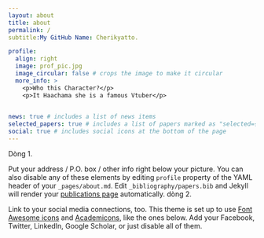 ```yaml
---
layout: about
title: about
permalink: /
subtitle:My GitHub Name: Cherikyatto.

profile:
  align: right
  image: prof_pic.jpg
  image_circular: false # crops the image to make it circular
  more_info: >
    <p>Who this Character?</p>
    <p>It Haachama she is a famous Vtuber</p>
    

news: true # includes a list of news items
selected_papers: true # includes a list of papers marked as "selected={true}"
social: true # includes social icons at the bottom of the page
---
```


Dòng 1.

Put your address / P.O. box / other info right below your picture. You can also disable any of these elements by editing `profile` property of the YAML header of your `_pages/about.md`. Edit `_bibliography/papers.bib` and Jekyll will render your [publications page](/al-folio/publications/) automatically. dòng 2.

Link to your social media connections, too. This theme is set up to use [Font Awesome icons](https://fontawesome.com/) and [Academicons](https://jpswalsh.github.io/academicons/), like the ones below. Add your Facebook, Twitter, LinkedIn, Google Scholar, or just disable all of them.

